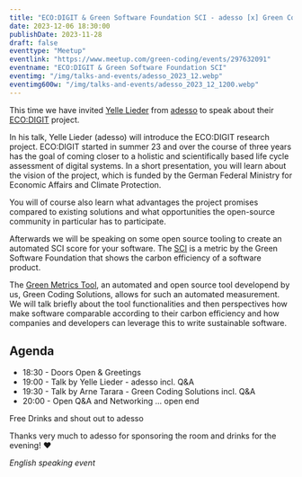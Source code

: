 ```yaml
---
title: "ECO:DIGIT & Green Software Foundation SCI - adesso [x] Green Coding Solutions"
date: 2023-12-06 18:30:00
publishDate: 2023-11-28
draft: false
eventtype: "Meetup"
eventlink: "https://www.meetup.com/green-coding/events/297632091"
eventname: "ECO:DIGIT & Green Software Foundation SCI"
eventimg: "/img/talks-and-events/adesso_2023_12.webp"
eventimg600w: "/img/talks-and-events/adesso_2023_12_1200.webp"
---
```


This time we have invited [Yelle Lieder](https://www.linkedin.com/in/lieder/) from [adesso](https://www.adesso.de/de/) to speak about their [ECO:DIGIT](https://gi.de/aktuelles/projekte/eco-digit) project.

In his talk, Yelle Lieder (adesso) will introduce the ECO:DIGIT research project. ECO:DIGIT started in summer 23 and over the course of three years has the goal of coming closer to a holistic and scientifically based life cycle assessment of digital systems.
In a short presentation, you will learn about the vision of the project, which is funded by the German Federal Ministry for Economic Affairs and Climate Protection.

You will of course also learn what advantages the project promises compared to existing solutions and what opportunities the open-source community in particular has to participate.

Afterwards we will be speaking on some open source tooling to create an automated SCI score for your software.
The [SCI](https://sci-guide.greensoftware.foundation/) is a metric by the Green Software Foundation that shows the carbon efficiency of a software product.

The [Green Metrics Tool](https://github.com/green-coding-berlin/green-metrics-tool/), an automated and open source tool developend by us, Green Coding Solutions, allows for such an automated measurement.
We will talk briefly about the tool functionalities and then perspectives how make software comparable according to their carbon efficiency and how companies and developers can leverage this to write sustainable software.

## Agenda

- 18:30 - Doors Open & Greetings
- 19:00 - Talk by Yelle Lieder - adesso incl. Q&A
- 19:30 - Talk by Arne Tarara - Green Coding Solutions incl. Q&A
- 20:00 - Open Q&A and Networking ... open end

Free Drinks and shout out to adesso

Thanks very much to adesso for sponsoring the room and drinks for the evening! ❤️

*English speaking event*

